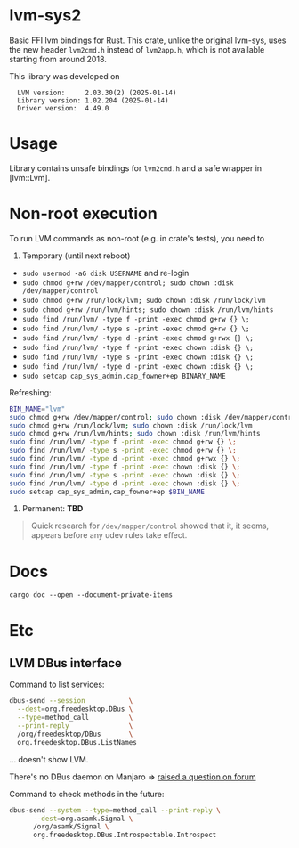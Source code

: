 # lvm-sys2
Basic FFI lvm bindings for Rust.
This crate, unlike the original lvm-sys, uses the new header `lvm2cmd.h` instead of `lvm2app.h`, which is not available starting from around 2018.

This library was developed on
```text
  LVM version:     2.03.30(2) (2025-01-14)
  Library version: 1.02.204 (2025-01-14)
  Driver version:  4.49.0
```

# Usage

Library contains unsafe bindings for `lvm2cmd.h` and a safe wrapper in [lvm::Lvm].

# Non-root execution
To run LVM commands as non-root (e.g. in crate's tests), you need to
1. Temporary (until next reboot)
  - `sudo usermod -aG disk USERNAME` and re-login
  - `sudo chmod g+rw /dev/mapper/control; sudo chown :disk /dev/mapper/control`
  - `sudo chmod g+rw /run/lock/lvm; sudo chown :disk /run/lock/lvm`
  - `sudo chmod g+rw /run/lvm/hints; sudo chown :disk /run/lvm/hints`
  - `sudo find /run/lvm/ -type f -print -exec chmod g+rw {} \;`
  - `sudo find /run/lvm/ -type s -print -exec chmod g+rw {} \;`
  - `sudo find /run/lvm/ -type d -print -exec chmod g+rwx {} \;`
  - `sudo find /run/lvm/ -type f -print -exec chown :disk {} \;`
  - `sudo find /run/lvm/ -type s -print -exec chown :disk {} \;`
  - `sudo find /run/lvm/ -type d -print -exec chown :disk {} \;`
  - `sudo setcap cap_sys_admin,cap_fowner+ep BINARY_NAME`

Refreshing:
```bash
BIN_NAME="lvm"
sudo chmod g+rw /dev/mapper/control; sudo chown :disk /dev/mapper/control
sudo chmod g+rw /run/lock/lvm; sudo chown :disk /run/lock/lvm
sudo chmod g+rw /run/lvm/hints; sudo chown :disk /run/lvm/hints
sudo find /run/lvm/ -type f -print -exec chmod g+rw {} \;
sudo find /run/lvm/ -type s -print -exec chmod g+rw {} \;
sudo find /run/lvm/ -type d -print -exec chmod g+rwx {} \;
sudo find /run/lvm/ -type f -print -exec chown :disk {} \;
sudo find /run/lvm/ -type s -print -exec chown :disk {} \;
sudo find /run/lvm/ -type d -print -exec chown :disk {} \;
sudo setcap cap_sys_admin,cap_fowner+ep $BIN_NAME
```

1. Permanent: **TBD**

> Quick research for `/dev/mapper/control` showed that it, it seems, appears before any udev rules take effect.

# Docs
`cargo doc --open --document-private-items`

# Etc

## LVM DBus interface

Command to list services:

```bash
dbus-send --session           \
  --dest=org.freedesktop.DBus \
  --type=method_call          \
  --print-reply               \
  /org/freedesktop/DBus       \
  org.freedesktop.DBus.ListNames
```

... doesn't show LVM.

There's no DBus daemon on Manjaro => [raised a question on forum](https://forum.manjaro.org/t/no-lvmdbusd-binary-in-lvm2-package)

Command to check methods in the future:
```bash
dbus-send --system --type=method_call --print-reply \
      --dest=org.asamk.Signal \
      /org/asamk/Signal \
      org.freedesktop.DBus.Introspectable.Introspect
```